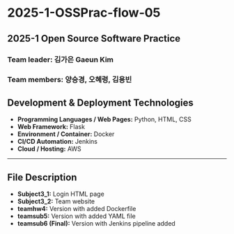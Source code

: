 # 2025-1-OSSPrac-flow-05
## 2025-1 Open Source Software Practice
### Team leader: 김가은 Gaeun Kim
### Team members: 양승경, 오혜령, 김용빈

## Development & Deployment Technologies

- **Programming Languages / Web Pages:** Python, HTML, CSS  
- **Web Framework:** Flask  
- **Environment / Container:** Docker  
- **CI/CD Automation:** Jenkins  
- **Cloud / Hosting:** AWS  

---

## File Description

- **Subject3_1:** Login HTML page  
- **Subject3_2:** Team website  
- **teamhw4:** Version with added Dockerfile  
- **teamsub5:** Version with added YAML file  
- **teamsub6 (Final):** Version with Jenkins pipeline added

